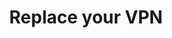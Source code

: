 ---
pcx_content_type: navigation
title: Replace your VPN
external_link: /learning-paths/replace-vpn/
weight: 2
_build:
  publishResources: false
  render: never
---